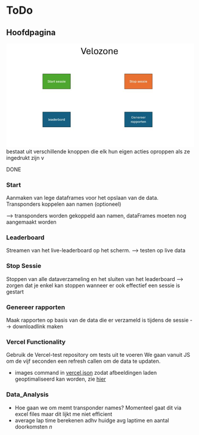 # ToDo

## Hoofdpagina
![alt text](image-1.png)
bestaat uit verschillende knoppen die elk hun eigen acties oproppen als ze ingedrukt zijn v

DONE
### Start
Aanmaken van lege dataframes voor het opslaan van de data. Transponders koppelen aan namen (optioneel)

--> transponders worden gekoppeld aan namen, dataFrames moeten nog aangemaakt worden
### Leaderboard
Streamen van het live-leaderboard op het scherm. 
--> testen op live data
### Stop Sessie
Stoppen van alle dataverzameling en het sluiten van het leaderboard
--> zorgen dat je enkel kan stoppen wanneer er ook effectief een sessie is gestart
### Genereer rapporten
Maak rapporten op basis van de data die er verzameld is tijdens de sessie
--> downloadlink maken

### Vercel Functionality
Gebruik de Vercel-test repository om tests uit te voeren
We gaan vanuit JS om de vijf seconden een refresh callen om de data te updaten.
- images command in [vercel.json](vercel.json) zodat afbeeldingen laden geoptimaliseerd kan worden, zie [hier](https://vercel.com/docs/project-configuration)

### Data_Analysis
- Hoe gaan we om memt transponder names? Momenteel gaat dit via excel files maar dit lijkt me niet efficient
- average lap time berekenen adhv huidge avg laptime en aantal doorkomsten $n$